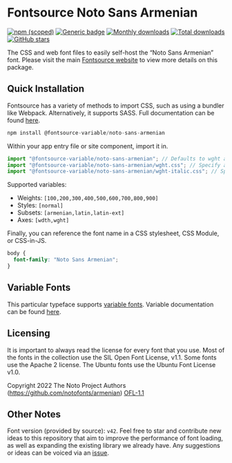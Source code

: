# Fontsource Noto Sans Armenian

[![npm (scoped)](https://img.shields.io/npm/v/@fontsource/noto-sans-armenian?color=brightgreen)](https://www.npmjs.com/package/@fontsource/noto-sans-armenian) [![Generic badge](https://img.shields.io/badge/fontsource-passing-brightgreen)](https://github.com/fontsource/fontsource) [![Monthly downloads](https://badgen.net/npm/dm/@fontsource/noto-sans-armenian)](https://github.com/fontsource/fontsource) [![Total downloads](https://badgen.net/npm/dt/@fontsource/noto-sans-armenian)](https://github.com/fontsource/fontsource) [![GitHub stars](https://img.shields.io/github/stars/fontsource/fontsource.svg?style=social&label=Star)](https://github.com/fontsource/fontsource/stargazers)

The CSS and web font files to easily self-host the “Noto Sans Armenian” font. Please visit the main [Fontsource website](https://fontsource.org/fonts/noto-sans-armenian) to view more details on this package.

## Quick Installation

Fontsource has a variety of methods to import CSS, such as using a bundler like Webpack. Alternatively, it supports SASS. Full documentation can be found [here](https://fontsource.org/docs/getting-started/introduction).

```javascript
npm install @fontsource-variable/noto-sans-armenian
```

Within your app entry file or site component, import it in.

```javascript
import "@fontsource-variable/noto-sans-armenian"; // Defaults to wght axis
import "@fontsource-variable/noto-sans-armenian/wght.css"; // Specify axis
import "@fontsource-variable/noto-sans-armenian/wght-italic.css"; // Specify axis and style

```

Supported variables:
- Weights: `[100,200,300,400,500,600,700,800,900]`
- Styles: `[normal]`
- Subsets: `[armenian,latin,latin-ext]`
- Axes: `[wdth,wght]`

Finally, you can reference the font name in a CSS stylesheet, CSS Module, or CSS-in-JS.

```css
body {
  font-family: "Noto Sans Armenian";
}
```

## Variable Fonts

This particular typeface supports [variable fonts](https://developer.mozilla.org/en-US/docs/Web/CSS/CSS_Fonts/Variable_Fonts_Guide).
Variable documentation can be found [here](https://fontsource.org/docs/getting-started/variable).

## Licensing
It is important to always read the license for every font that you use.
Most of the fonts in the collection use the SIL Open Font License, v1.1. Some fonts use the Apache 2 license. The Ubuntu fonts use the Ubuntu Font License v1.0.

Copyright 2022 The Noto Project Authors (https://github.com/notofonts/armenian)
[OFL-1.1](http://scripts.sil.org/OFL)

## Other Notes
Font version (provided by source): `v42`.
Feel free to star and contribute new ideas to this repository that aim to improve the performance of font loading, as well as expanding the existing library we already have. Any suggestions or ideas can be voiced via an [issue](https://github.com/fontsource/fontsource/issues).